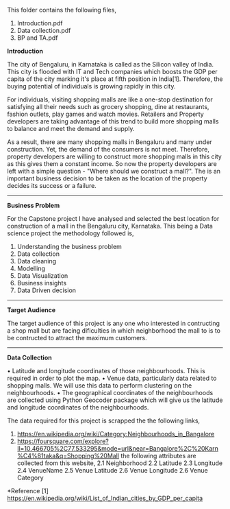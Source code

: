 This folder contains the following files,
1. Introduction.pdf
2. Data collection.pdf
3. BP and TA.pdf 

**Introduction**

The city of Bengaluru, in Karnataka is called as the Silicon valley of India. This city is flooded with IT and Tech companies which boosts the GDP per capita of the city marking it's place at fifth position in India[1]. Therefore, the buying potential of individuals is growing rapidly in this city.

For individuals, visiting shopping malls are like a one-stop destination for satisfying all their needs such as grocery shopping, dine at restaurants, fashion outlets, play games and watch movies. Retailers and  Property developers are taking advantage of this trend to build more shopping malls to balance and meet the demand and supply.

As a result, there are many shopping malls in Bengaluru and many under construction. Yet, the demand of the consumers is not meet. Therefore, property developers are willing to construct more shopping malls in this city as this  gives them a constant income. So now the property developers are left with a simple question - "Where should we construct a mall?". The is an important business decision to be taken as the location of the property decides its success or a failure. 

___________________
**Business Problem**

For the Capstone project I have analysed and selected the best location for construction of a mall in the Bengaluru city, Karnataka. This being a Data science project the methodology followed is,
1. Understanding the business problem
2. Data collection
3. Data cleaning
4. Modelling 
5. Data Visualization
6. Business insights
7. Data Driven decision

___________________
**Target Audience**

The target audience of this project is any one who interested in contructing a shop mall but are facing dificulties in which neighborhood the mall to is to be contructed to attract the maximum customers.

______________________________________
**Data Collection**

• Latitude and longitude coordinates of those neighbourhoods. This is required in order to plot the map. 
• Venue data, particularly data related to shopping malls. We will use this data to perform clustering on the neighbourhoods. 
• The geographical coordinates of the neighbourhoods are collected using Python Geocoder package which will give us the latitude and    longitude coordinates of the neighbourhoods.
 

The data required for this project is scrapped the the following links, 
1. https://en.wikipedia.org/wiki/Category:Neighbourhoods_in_Bangalore
2. https://foursquare.com/explore?ll=10.466705%2C77.533295&mode=url&near=Bangalore%2C%20Karn%C4%81taka&q=Shopping%20Mall
  the following attributes are collected from this website,
    2.1 Neighborhood 
    2.2 Latitude
    2.3 Longitude
    2.4 VenueName 
    2.5 Venue Latitude 
    2.6 Venue Longitude 
    2.6 Venue Category

*Reference 
[1] https://en.wikipedia.org/wiki/List_of_Indian_cities_by_GDP_per_capita
